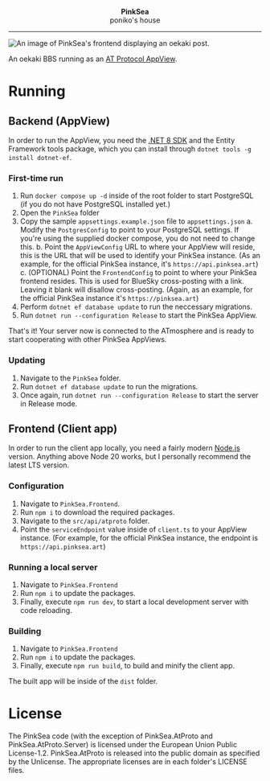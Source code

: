 <p align="center">
	<b>PinkSea</b><br>
	<span>poniko's house</span>
</p>

<hr>

![An image of PinkSea's frontend displaying an oekaki post.](Meta/screenshot.png)

An oekaki BBS running as an [AT Protocol AppView](https://atproto.com/guides/glossary#app-view).

# Running

## Backend (AppView)

In order to run the AppView, you need the [.NET 8 SDK](https://dotnet.microsoft.com/en-us/download/dotnet/8.0) and the Entity Framework tools package, which you can install through `dotnet tools -g install dotnet-ef`.

### First-time run

1. Run `docker compose up -d` inside of the root folder to start PostgreSQL (if you do not have PostgreSQL installed yet.)
2. Open the `PinkSea` folder
3. Copy the sample `appsettings.example.json` file to `appsettings.json`
	a. Modify the `PostgresConfig` to point to your PostgreSQL settings. If you're using the supplied docker compose, you do not need to change this.
	b. Point the `AppViewConfig` URL to where your AppView will reside, this is the URL that will be used to identify your PinkSea instance. (As an example, for the official PinkSea instance, it's `https://api.pinksea.art`)
	c. (OPTIONAL) Point the `FrontendConfig` to point to where your PinkSea frontend resides. This is used for BlueSky cross-posting with a link. Leaving it blank will disallow cross-posting. (Again, as an example, for the official PinkSea instance it's `https://pinksea.art`)
4. Perform `dotnet ef database update` to run the neccessary migrations.
5. Run `dotnet run --configuration Release` to start the PinkSea AppView.

That's it! Your server now is connected to the ATmosphere and is ready to start cooperating with other PinkSea AppViews.

### Updating

1. Navigate to the `PinkSea` folder.
2. Run `dotnet ef database update` to run the migrations.
3. Once again, run `dotnet run --configuration Release` to start the server in Release mode.

## Frontend (Client app)

In order to run the client app locally, you need a fairly modern [Node.js](https://nodejs.org/en) version. Anything above Node 20 works, but I personally recommend the latest LTS version.

### Configuration

1. Navigate to `PinkSea.Frontend`.
2. Run `npm i` to download the required packages.
3. Navigate to the `src/api/atproto` folder.
3. Point the `serviceEndpoint` value inside of `client.ts` to your AppView instance. (For example, for the official PinkSea instance, the endpoint is `https://api.pinksea.art`)

### Running a local server

1. Navigate to `PinkSea.Frontend`
2. Run `npm i` to update the packages.
3. Finally, execute `npm run dev`, to start a local development server with code reloading.

### Building

1. Navigate to `PinkSea.Frontend`
2. Run `npm i` to update the packages.
3. Finally, execute `npm run build`, to build and minify the client app.

The built app will be inside of the `dist` folder.

# License

The PinkSea code (with the exception of PinkSea.AtProto and PinkSea.AtProto.Server) is licensed under the European Union Public License-1.2. PinkSea.AtProto is released into the public domain as specified by the Unlicense. The appropriate licenses are in each folder's LICENSE files.